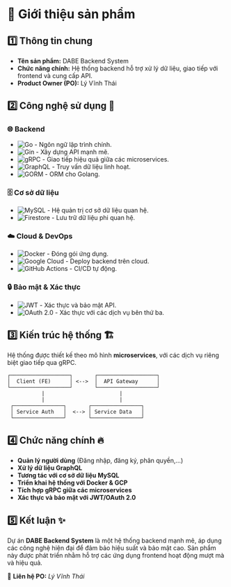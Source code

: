 # 📌 Giới thiệu sản phẩm

## 1️⃣ Thông tin chung
- **Tên sản phẩm:** DABE Backend System
- **Chức năng chính:** Hệ thống backend hỗ trợ xử lý dữ liệu, giao tiếp với frontend và cung cấp API.
- **Product Owner (PO):** Lý Vĩnh Thái

## 2️⃣ Công nghệ sử dụng 🚀

### 🌐 Backend
- ![Go](https://img.shields.io/badge/Go-00ADD8?style=for-the-badge&logo=go&logoColor=white) - Ngôn ngữ lập trình chính.
- ![Gin](https://img.shields.io/badge/Gin-00ADD8?style=for-the-badge&logo=go&logoColor=white) - Xây dựng API mạnh mẽ.
- ![gRPC](https://img.shields.io/badge/gRPC-4285F4?style=for-the-badge&logo=google-cloud&logoColor=white) - Giao tiếp hiệu quả giữa các microservices.
- ![GraphQL](https://img.shields.io/badge/GraphQL-E10098?style=for-the-badge&logo=graphql&logoColor=white) - Truy vấn dữ liệu linh hoạt.
- ![GORM](https://img.shields.io/badge/GORM-512BD4?style=for-the-badge&logo=go&logoColor=white) - ORM cho Golang.

### 🗄️ Cơ sở dữ liệu
- ![MySQL](https://img.shields.io/badge/MySQL-4479A1?style=for-the-badge&logo=mysql&logoColor=white) - Hệ quản trị cơ sở dữ liệu quan hệ.
- ![Firestore](https://img.shields.io/badge/Firestore-FFCA28?style=for-the-badge&logo=firebase&logoColor=black) - Lưu trữ dữ liệu phi quan hệ.

### ☁️ Cloud & DevOps
- ![Docker](https://img.shields.io/badge/Docker-2496ED?style=for-the-badge&logo=docker&logoColor=white) - Đóng gói ứng dụng.
- ![Google Cloud](https://img.shields.io/badge/GCP-4285F4?style=for-the-badge&logo=google-cloud&logoColor=white) - Deploy backend trên cloud.
- ![GitHub Actions](https://img.shields.io/badge/GitHub_Actions-2088FF?style=for-the-badge&logo=github-actions&logoColor=white) - CI/CD tự động.

### 🔒 Bảo mật & Xác thực
- ![JWT](https://img.shields.io/badge/JWT-000000?style=for-the-badge&logo=json-web-tokens&logoColor=white) - Xác thực và bảo mật API.
- ![OAuth 2.0](https://img.shields.io/badge/OAuth_2.0-EC2025?style=for-the-badge&logo=oauth&logoColor=white) - Xác thực với các dịch vụ bên thứ ba.

## 3️⃣ Kiến trúc hệ thống 🏗️
Hệ thống được thiết kế theo mô hình **microservices**, với các dịch vụ riêng biệt giao tiếp qua gRPC.

```
┌───────────────────┐       ┌───────────────────┐
│  Client (FE)      │ <-->  │  API Gateway      │
└───────────────────┘       └───────────────────┘
           |                        |       
           |                        |       
 ┌────────────────┐       ┌────────────────┐
 │ Service Auth   │  <--> │ Service Data   │
 └────────────────┘       └────────────────┘
```

## 4️⃣ Chức năng chính 🔥
- **Quản lý người dùng** (Đăng nhập, đăng ký, phân quyền,...)
- **Xử lý dữ liệu GraphQL**
- **Tương tác với cơ sở dữ liệu MySQL**
- **Triển khai hệ thống với Docker & GCP**
- **Tích hợp gRPC giữa các microservices**
- **Xác thực và bảo mật với JWT/OAuth 2.0**

## 5️⃣ Kết luận ✨
Dự án **DABE Backend System** là một hệ thống backend mạnh mẽ, áp dụng các công nghệ hiện đại để đảm bảo hiệu suất và bảo mật cao. Sản phẩm này được phát triển nhằm hỗ trợ các ứng dụng frontend hoạt động mượt mà và hiệu quả.

📌 **Liên hệ PO:** *Lý Vĩnh Thái*